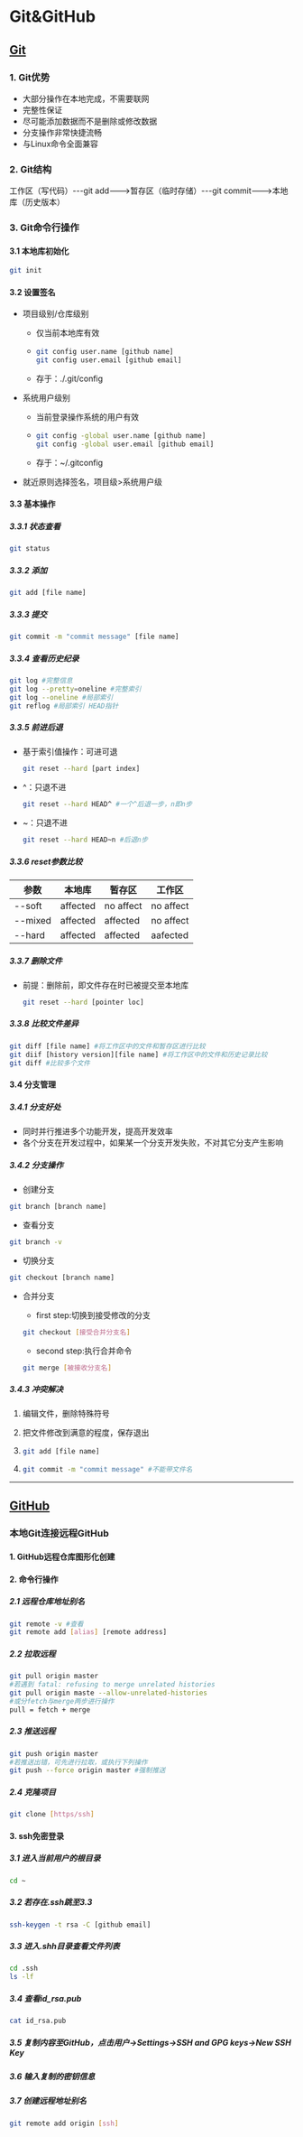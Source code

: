 # Git&GitHub

## [Git](https://git-scm.com)

### 1. Git优势

- 大部分操作在本地完成，不需要联网
- 完整性保证
- 尽可能添加数据而不是删除或修改数据
- 分支操作非常快捷流畅
- 与Linux命令全面兼容

### 2. Git结构

工作区（写代码）---git add--->暂存区（临时存储）---git commit--->本地库（历史版本）

### 3. Git命令行操作

#### 3.1 本地库初始化

```bash
git init
```

#### 3.2 设置签名

- 项目级别/仓库级别
  - 仅当前本地库有效

  - ```bash
    git config user.name [github name]
    git config user.email [github email]
    ```

  - 存于：./.git/config

- 系统用户级别

  - 当前登录操作系统的用户有效

  - ```bash
    git config -global user.name [github name]
    git config -global user.email [github email]
    ```

  - 存于：~/.gitconfig

- 就近原则选择签名，项目级>系统用户级

#### 3.3 基本操作

##### 3.3.1 状态查看

```bash
git status
```

##### 3.3.2 添加

```bash
git add [file name]
```

##### 3.3.3 提交

```bash
git commit -m "commit message" [file name]
```

##### 3.3.4 查看历史纪录

```bash
git log #完整信息
git log --pretty=oneline #完整索引
git log --oneline #局部索引
git reflog #局部索引 HEAD指针
```

##### 3.3.5 前进后退

- 基于索引值操作：可进可退

  ```bash
  git reset --hard [part index]
  ```

- ^：只退不进

  ```bash
  git reset --hard HEAD^ #一个^后退一步，n即n步
  ```

- ~：只退不进

  ```bash
  git reset --hard HEAD~n #后退n步
  ```

##### 3.3.6 reset参数比较

| 参数    | 本地库   | 暂存区    | 工作区    |
| ------- | -------- | --------- | --------- |
| --soft  | affected | no affect | no affect |
| --mixed | affected | affected  | no affect |
| --hard  | affected | affected  | aafected  |

##### 3.3.7 删除文件

- 前提：删除前，即文件存在时已被提交至本地库

  ```bash
  git reset --hard [pointer loc]
  ```

##### 3.3.8 比较文件差异

```bash
git diff [file name] #将工作区中的文件和暂存区进行比较
git diif [history version][file name] #将工作区中的文件和历史记录比较
git diff #比较多个文件
```

#### 3.4 分支管理

##### 3.4.1 分支好处

- 同时并行推进多个功能开发，提高开发效率
- 各个分支在开发过程中，如果某一个分支开发失败，不对其它分支产生影响

##### 3.4.2 分支操作

- 创建分支

```bash
git branch [branch name]
```

- 查看分支

```bash
git branch -v
```

- 切换分支

```bash
git checkout [branch name]
```

- 合并分支

  - first step:切换到接受修改的分支

  ```bash
  git checkout [接受合并分支名]
  ```

  - second step:执行合并命令

  ```bash
  git merge [被接收分支名]
  ```

##### 3.4.3 冲突解决

1. 编辑文件，删除特殊符号

2. 把文件修改到满意的程度，保存退出

3. ```bash
   git add [file name]
   ```

4. ```bash
   git commit -m "commit message" #不能带文件名
   ```

------

## [GitHub](https://github.com)

### 本地Git连接远程GitHub

#### 1. GitHub远程仓库图形化创建

#### 2. 命令行操作

##### 2.1 远程仓库地址别名

```bash
git remote -v #查看
git remote add [alias] [remote address]
```

##### 2.2 拉取远程

```bash
git pull origin master
#若遇到 fatal: refusing to merge unrelated histories
git pull origin maste --allow-unrelated-histories 
#或分fetch与merge两步进行操作
pull = fetch + merge
```

##### 2.3 推送远程

```bash
git push origin master
#若推送出错，可先进行拉取，或执行下列操作
git push --force origin master #强制推送

```

##### 2.4 克隆项目

```bash
git clone [https/ssh]
```

#### 3. ssh免密登录

##### 3.1 进入当前用户的根目录

```bash
cd ~
```

##### 3.2 若存在.ssh跳至3.3

```bash
ssh-keygen -t rsa -C [github email]
```

##### 3.3 进入.shh目录查看文件列表

```bash
cd .ssh
ls -lf
```

##### 3.4 查看id_rsa.pub

```bash
cat id_rsa.pub
```

##### 3.5 复制内容至GitHub，点击用户->Settings->SSH and GPG keys->New SSH Key

##### 3.6 输入复制的密钥信息

##### 3.7 创建远程地址别名

```bash
git remote add origin [ssh]
```

